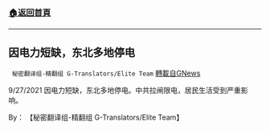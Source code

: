 ###  [:house:返回首頁](https://github.com/ourhimalayas/txt)
---


## 因电力短缺，东北多地停电
` 秘密翻译组-精翻组 G-Translators/Elite Team` [轉載自GNews](https://gnews.org/zh-hans/1567112/)

9/27/2021 因电力短缺，东北多地停电。中共拉闸限电，居民生活受到严重影响。

By： 【秘密翻译组-精翻组 G-Translators/Elite Team】
